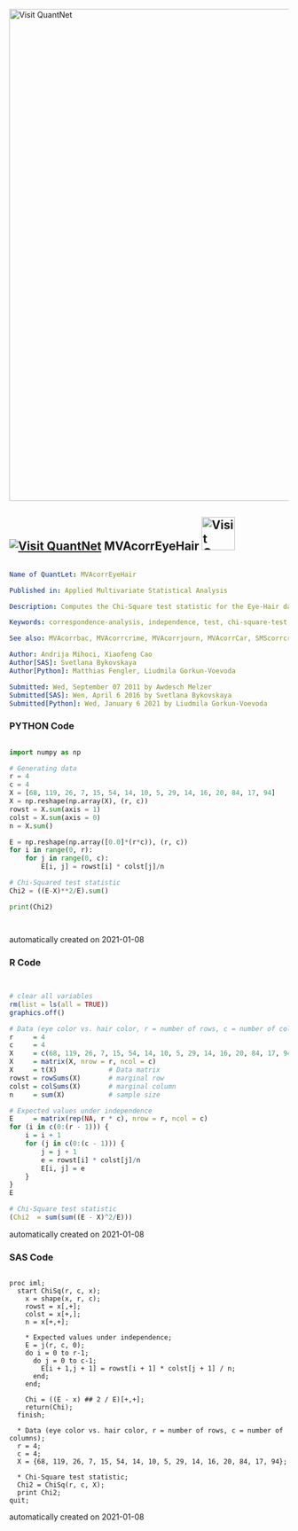 [<img src="https://github.com/QuantLet/Styleguide-and-FAQ/blob/master/pictures/banner.png" width="888" alt="Visit QuantNet">](http://quantlet.de/)

## [<img src="https://github.com/QuantLet/Styleguide-and-FAQ/blob/master/pictures/qloqo.png" alt="Visit QuantNet">](http://quantlet.de/) **MVAcorrEyeHair** [<img src="https://github.com/QuantLet/Styleguide-and-FAQ/blob/master/pictures/QN2.png" width="60" alt="Visit QuantNet 2.0">](http://quantlet.de/)

```yaml

Name of QuantLet: MVAcorrEyeHair

Published in: Applied Multivariate Statistical Analysis

Description: Computes the Chi-Square test statistic for the Eye-Hair data.

Keywords: correspondence-analysis, independence, test, chi-square-test, chi-square, sas

See also: MVAcorrbac, MVAcorrcrime, MVAcorrjourn, MVAcorrCar, SMScorrcrime, SMScorrcarm, SMScorrfood, SMScorrhealth

Author: Andrija Mihoci, Xiaofeng Cao
Author[SAS]: Svetlana Bykovskaya
Author[Python]: Matthias Fengler, Liudmila Gorkun-Voevoda

Submitted: Wed, September 07 2011 by Awdesch Melzer
Submitted[SAS]: Wen, April 6 2016 by Svetlana Bykovskaya
Submitted[Python]: Wed, January 6 2021 by Liudmila Gorkun-Voevoda

```

### PYTHON Code
```python

import numpy as np

# Generating data
r = 4
c = 4
X = [68, 119, 26, 7, 15, 54, 14, 10, 5, 29, 14, 16, 20, 84, 17, 94]
X = np.reshape(np.array(X), (r, c))
rowst = X.sum(axis = 1)
colst = X.sum(axis = 0)
n = X.sum()

E = np.reshape(np.array([0.0]*(r*c)), (r, c))
for i in range(0, r):
    for j in range(0, c):
        E[i, j] = rowst[i] * colst[j]/n

# Chi-Squared test statistic
Chi2 = ((E-X)**2/E).sum()

print(Chi2)




```

automatically created on 2021-01-08

### R Code
```r


# clear all variables
rm(list = ls(all = TRUE))
graphics.off()

# Data (eye color vs. hair color, r = number of rows, c = number of columns)
r     = 4
c     = 4
X     = c(68, 119, 26, 7, 15, 54, 14, 10, 5, 29, 14, 16, 20, 84, 17, 94)
X     = matrix(X, nrow = r, ncol = c)
X     = t(X)             # Data matrix
rowst = rowSums(X)       # marginal row
colst = colSums(X)       # marginal column
n     = sum(X)           # sample size

# Expected values under independence
E     = matrix(rep(NA, r * c), nrow = r, ncol = c)
for (i in c(0:(r - 1))) {
    i = i + 1
    for (j in c(0:(c - 1))) {
        j = j + 1
        e = rowst[i] * colst[j]/n
        E[i, j] = e
    }
}
E

# Chi-Square test statistic
(Chi2  = sum(sum((E - X)^2/E)))

```

automatically created on 2021-01-08

### SAS Code
```sas

proc iml;
  start ChiSq(r, c, x);
    x = shape(x, r, c);
    rowst = x[,+];
    colst = x[+,];
    n = x[+,+];
    
    * Expected values under independence;
    E = j(r, c, 0);
    do i = 0 to r-1;
      do j = 0 to c-1;
        E[i + 1,j + 1] = rowst[i + 1] * colst[j + 1] / n;
      end;
    end;
    
    Chi = ((E - x) ## 2 / E)[+,+];
    return(Chi);
  finish;
  
  * Data (eye color vs. hair color, r = number of rows, c = number of columns);
  r = 4;
  c = 4;
  X = {68, 119, 26, 7, 15, 54, 14, 10, 5, 29, 14, 16, 20, 84, 17, 94};
  
  * Chi-Square test statistic;
  Chi2 = ChiSq(r, c, X);
  print Chi2;
quit;
```

automatically created on 2021-01-08